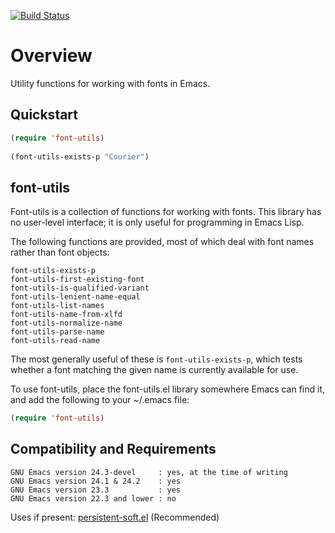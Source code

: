 [![Build Status](https://secure.travis-ci.org/rolandwalker/font-utils.png)](http://travis-ci.org/rolandwalker/font-utils)

Overview
========

Utility functions for working with fonts in Emacs.

Quickstart
----------

```lisp
(require 'font-utils)
 
(font-utils-exists-p "Courier")
```

font-utils
----------

Font-utils is a collection of functions for working with fonts.
This library has no user-level interface; it is only useful
for programming in Emacs Lisp.

The following functions are provided, most of which deal with
font names rather than font objects:

	font-utils-exists-p
	font-utils-first-existing-font
	font-utils-is-qualified-variant
	font-utils-lenient-name-equal
	font-utils-list-names
	font-utils-name-from-xlfd
	font-utils-normalize-name
	font-utils-parse-name
	font-utils-read-name

The most generally useful of these is `font-utils-exists-p`, which
tests whether a font matching the given name is currently available
for use.

To use font-utils, place the font-utils.el library somewhere
Emacs can find it, and add the following to your ~/.emacs file:

```lisp
(require 'font-utils)
```

Compatibility and Requirements
------------------------------

	GNU Emacs version 24.3-devel     : yes, at the time of writing
	GNU Emacs version 24.1 & 24.2    : yes
	GNU Emacs version 23.3           : yes
	GNU Emacs version 22.3 and lower : no

Uses if present: [persistent-soft.el](http://github.com/rolandwalker/persistent-soft) (Recommended)
